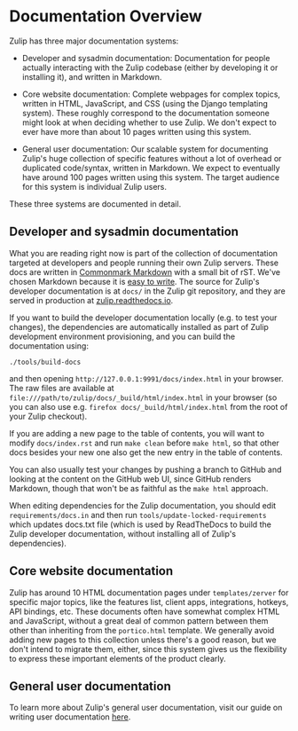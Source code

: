# Documentation Overview

Zulip has three major documentation systems:

* Developer and sysadmin documentation: Documentation for people
  actually interacting with the Zulip codebase (either by developing
  it or installing it), and written in Markdown.

* Core website documentation: Complete webpages for complex topics,
  written in HTML, JavaScript, and CSS (using the Django templating
  system).  These roughly correspond to the documentation someone
  might look at when deciding whether to use Zulip.  We don't expect
  to ever have more than about 10 pages written using this system.

* General user documentation: Our scalable system for documenting
  Zulip's huge collection of specific features without a lot of
  overhead or duplicated code/syntax, written in Markdown.  We expect
  to eventually have around 100 pages written using this system.  The
  target audience for this system is individual Zulip users.

These three systems are documented in detail.

## Developer and sysadmin documentation

What you are reading right now is part of the collection of
documentation targeted at developers and people running their own
Zulip servers.  These docs are written in
[Commonmark Markdown](http://commonmark.org/) with a small bit of rST.
We've chosen Markdown because it is
[easy to write](http://commonmark.org/help).  The source for Zulip's
developer documentation is at `docs/` in the Zulip git repository, and
they are served in production at
[zulip.readthedocs.io](https://zulip.readthedocs.io/en/latest/).

If you want to build the developer documentation locally (e.g. to test
your changes), the dependencies are automatically installed as part of
Zulip development environment provisioning, and you can build the
documentation using:

```
./tools/build-docs
```

and then opening `http://127.0.0.1:9991/docs/index.html` in your
browser.  The raw files are available at
`file:///path/to/zulip/docs/_build/html/index.html` in your browser
(so you can also use e.g. `firefox docs/_build/html/index.html` from
the root of your Zulip checkout).

If you are adding a new page to the table of contents, you will want
to modify `docs/index.rst` and run `make clean` before `make html`, so
that other docs besides your new one also get the new entry in the
table of contents.

You can also usually test your changes by pushing a branch to GitHub
and looking at the content on the GitHub web UI, since GitHub renders
Markdown, though that won't be as faithful as the `make html`
approach.

When editing dependencies for the Zulip documentation, you should edit
`requirements/docs.in` and then run `tools/update-locked-requirements`
which updates docs.txt file (which is used by ReadTheDocs to build the
Zulip developer documentation, without installing all of Zulip's
dependencies).

## Core website documentation

Zulip has around 10 HTML documentation pages under `templates/zerver`
for specific major topics, like the features list, client apps,
integrations, hotkeys, API bindings, etc.  These documents often have
somewhat complex HTML and JavaScript, without a great deal of common
pattern between them other than inheriting from the `portico.html`
template.  We generally avoid adding new pages to this collection
unless there's a good reason, but we don't intend to migrate them,
either, since this system gives us the flexibility to express these
important elements of the product clearly.

## General user documentation

To learn more about Zulip's general user documentation, visit our guide
on writing user documentation [here](user-docs.html).
